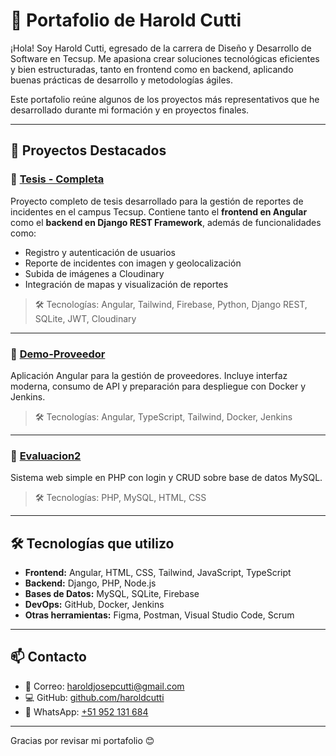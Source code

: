 # 💼 Portafolio de Harold Cutti

¡Hola! Soy Harold Cutti, egresado de la carrera de Diseño y Desarrollo de Software en Tecsup. Me apasiona crear soluciones tecnológicas eficientes y bien estructuradas, tanto en frontend como en backend, aplicando buenas prácticas de desarrollo y metodologías ágiles.

Este portafolio reúne algunos de los proyectos más representativos que he desarrollado durante mi formación y en proyectos finales.

---

## 🚀 Proyectos Destacados

### 📲 [Tesis - Completa](https://github.com/haroldcutti/Tesis---completa)
Proyecto completo de tesis desarrollado para la gestión de reportes de incidentes en el campus Tecsup. Contiene tanto el **frontend en Angular** como el **backend en Django REST Framework**, además de funcionalidades como:
- Registro y autenticación de usuarios
- Reporte de incidentes con imagen y geolocalización
- Subida de imágenes a Cloudinary
- Integración de mapas y visualización de reportes

> 🛠 Tecnologías: Angular, Tailwind, Firebase, Python, Django REST, SQLite, JWT, Cloudinary

---

### 🌿 [Demo-Proveedor](https://github.com/haroldcutti/Demo-Proveedor)
Aplicación Angular para la gestión de proveedores. Incluye interfaz moderna, consumo de API y preparación para despliegue con Docker y Jenkins.

> 🛠 Tecnologías: Angular, TypeScript, Tailwind, Docker, Jenkins

---

### 🧪 [Evaluacion2](https://github.com/haroldcutti/Evaluacion2)
Sistema web simple en PHP con login y CRUD sobre base de datos MySQL.

> 🛠 Tecnologías: PHP, MySQL, HTML, CSS

---

## 🛠️ Tecnologías que utilizo

- **Frontend:** Angular, HTML, CSS, Tailwind, JavaScript, TypeScript
- **Backend:** Django, PHP, Node.js
- **Bases de Datos:** MySQL, SQLite, Firebase
- **DevOps:** GitHub, Docker, Jenkins
- **Otras herramientas:** Figma, Postman, Visual Studio Code, Scrum

---

## 📫 Contacto

- 📧 Correo: haroldjosepcutti@gmail.com
- 💻 GitHub: [github.com/haroldcutti](https://github.com/haroldcutti)
- 📱 WhatsApp: [+51 952 131 684](https://wa.me/51952131684)  

---

Gracias por revisar mi portafolio 😊
